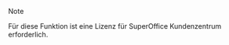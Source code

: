 <!-- markdownlint-disable-file MD041 -->
> [!NOTE]
> Für diese Funktion ist eine Lizenz für SuperOffice Kundenzentrum erforderlich.
